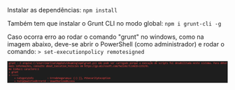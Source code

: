 
Instalar as dependências: `npm install`

Também tem que instalar o Grunt CLI no modo global: `npm i grunt-cli -g`

Caso ocorra erro ao rodar o comando "grunt" no windows, como na imagem abaixo, deve-se abrir o PowerShell (como administrador) e rodar o comando:
`> set-executionpolicy remotesigned`

![Erro ao rodar o grunt](images/Erro_ao_rodar_o_Grunt_Permissao-Seguranca.png)
